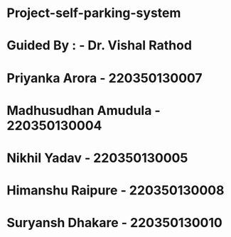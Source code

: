 # Project-self-parking-system

# Guided By : - Dr. Vishal Rathod
# Priyanka Arora - 220350130007
# Madhusudhan Amudula - 220350130004
# Nikhil Yadav - 220350130005
# Himanshu Raipure - 220350130008
# Suryansh Dhakare - 220350130010
